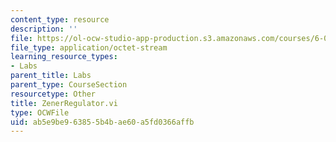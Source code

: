 ```yaml
---
content_type: resource
description: ''
file: https://ol-ocw-studio-app-production.s3.amazonaws.com/courses/6-071j-introduction-to-electronics-signals-and-measurement-spring-2006/ab5e9be963855b4bae60a5fd0366affb_ZenerRegulator.vi
file_type: application/octet-stream
learning_resource_types:
- Labs
parent_title: Labs
parent_type: CourseSection
resourcetype: Other
title: ZenerRegulator.vi
type: OCWFile
uid: ab5e9be9-6385-5b4b-ae60-a5fd0366affb
---
```


